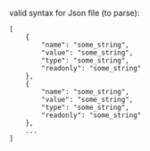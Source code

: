 valid syntax for Json file (to parse):

	[
		{
			"name": "some_string",
			"value": "some_string",
			"type": "some_string",
			"readonly": "some_string"
		},
		{
			"name": "some_string",
			"value": "some_string",
			"type": "some_string",
			"readonly": "some_string"
		},
		...
	]
